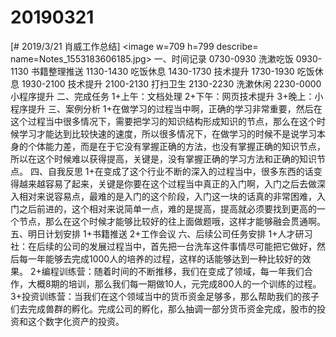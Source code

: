 # 20190321

[# 2019/3/21 肖威工作总结]
<image w=709 h=799 describe= name=Notes_1553183606185.jpg>
一、时间记录
0730-0930 洗漱吃饭
0930-1130 书籍整理推送
1130-1430 吃饭休息
1430-1730 技术提升
1730-1930 吃饭休息
1930-2100 技术提升
2100-2130 打扫卫生
2130-2230 洗漱休闲
2230-0000 小程序提升
二、完成任务
1+上午：文档处理
2+下午：网页技术提升
3+晚上：小程序提升
三、案例分析
1+在做学习的过程当中啊，正确的学习非常重要，然后在这个过程当中很多情况下，需要把学习的知识结构形成知识的节点，那么在这个时候学习才能达到比较快速的速度，所以很多情况下，在做学习的时候不是说学习本身的个体能力差，而是在于它没有掌握正确的方法，也没有掌握正确的知识节点，所以在这个时候难以获得提高，关键是，没有掌握正确的学习方法和正确的知识节点。
四、自我反思
1+在变成了这个行业不断的深入的过程当中，很多东西的话变得越来越容易了起来，关键是你要在这个过程当中真正的入门啊，入门之后去做深入相对来说容易点，最难的是入门的这个阶段，入门这一块的话真的非常困难，入门之后前进的，这个相对来说简单一点，难的是提高，提高就必须要找到更高的一个节点，那么在这个时候才能够比较好的往上面做题哦，这样才能够融会贯通啊。
五、明日计划安排
1+书籍推送
2+工作会议
六、后续公司任务安排
1+人才研习社：在后续的公司的发展过程当中，首先把一台洗车这件事情尽可能把它做好，然后每一年能够去完成1000人的培养的过程，这样的话能够达到一种比较好的效果。
2+编程训练营：随着时间的不断推移，我们在变成了领域，每一年我们合作，大概8期的培训，那么我们每一期做10人，元完成800人的一个训练的过程。
3+投资训练营：当我们在这个领域当中的货币资金足够多，那么帮助我们的孩子们去完成兽群的孵化。完成公司的孵化，那么抽调一部分货币资金完成，股市的投资和这个数字化资产的投资。
